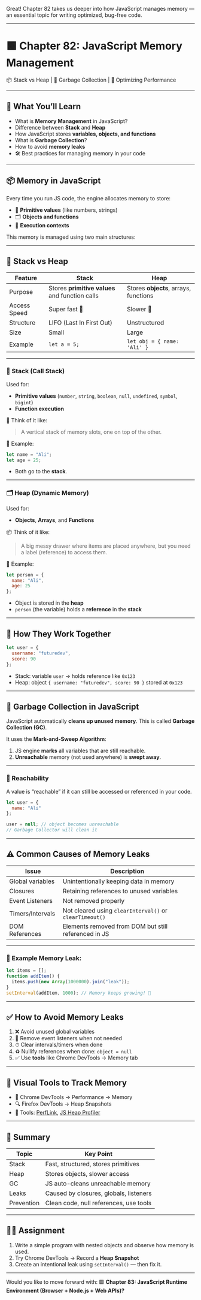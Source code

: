 Great! Chapter 82 takes us deeper into how JavaScript manages memory — an essential topic for writing optimized, bug-free code.

---

# 🟩 Chapter 82: JavaScript Memory Management

📦 Stack vs Heap | 🧹 Garbage Collection | 🧠 Optimizing Performance

---

## 📌 What You’ll Learn

* What is **Memory Management** in JavaScript?
* Difference between **Stack** and **Heap**
* How JavaScript stores **variables, objects, and functions**
* What is **Garbage Collection**?
* How to avoid **memory leaks**
* 🛠 Best practices for managing memory in your code

---

## 📦 Memory in JavaScript

Every time you run JS code, the engine allocates memory to store:

* 🧮 **Primitive values** (like numbers, strings)
* 🗂 **Objects and functions**
* 📁 **Execution contexts**

This memory is managed using two main structures:

---

## 🧠 Stack vs Heap

| Feature      | Stack                                          | Heap                                  |
| ------------ | ---------------------------------------------- | ------------------------------------- |
| Purpose      | Stores **primitive values** and function calls | Stores **objects**, arrays, functions |
| Access Speed | Super fast 🚀                                  | Slower 🐢                             |
| Structure    | LIFO (Last In First Out)                       | Unstructured                          |
| Size         | Small                                          | Large                                 |
| Example      | `let a = 5;`                                   | `let obj = { name: 'Ali' }`           |

---

### 🧱 Stack (Call Stack)

Used for:

* **Primitive values** (`number`, `string`, `boolean`, `null`, `undefined`, `symbol`, `bigint`)
* **Function execution**

🧠 Think of it like:

> A vertical stack of memory slots, one on top of the other.

🧪 Example:

```js
let name = "Ali";
let age = 25;
```

* Both go to the **stack**.

---

### 🗂 Heap (Dynamic Memory)

Used for:

* **Objects**, **Arrays**, and **Functions**

📦 Think of it like:

> A big messy drawer where items are placed anywhere, but you need a label (reference) to access them.

🧪 Example:

```js
let person = {
  name: "Ali",
  age: 25
};
```

* Object is stored in the **heap**
* `person` (the variable) holds a **reference** in the **stack**

---

## 🔄 How They Work Together

```js
let user = {
  username: "futuredev",
  score: 90
};
```

* Stack: variable `user` → holds reference like `0x123`
* Heap: object `{ username: "futuredev", score: 90 }` stored at `0x123`

---

## 🧹 Garbage Collection in JavaScript

JavaScript automatically **cleans up unused memory**. This is called **Garbage Collection (GC)**.

It uses the **Mark-and-Sweep Algorithm**:

1. JS engine **marks** all variables that are still reachable.
2. **Unreachable** memory (not used anywhere) is **swept away**.

---

### 🔁 Reachability

A value is “reachable” if it can still be accessed or referenced in your code.

```js
let user = {
  name: "Ali"
};

user = null; // object becomes unreachable
// Garbage Collector will clean it
```

---

## ⚠️ Common Causes of Memory Leaks

| Issue            | Description                                             |
| ---------------- | ------------------------------------------------------- |
| Global variables | Unintentionally keeping data in memory                  |
| Closures         | Retaining references to unused variables                |
| Event Listeners  | Not removed properly                                    |
| Timers/Intervals | Not cleared using `clearInterval()` or `clearTimeout()` |
| DOM References   | Elements removed from DOM but still referenced in JS    |

---

### 🧪 Example Memory Leak:

```js
let items = [];
function addItem() {
  items.push(new Array(1000000).join("leak"));
}
setInterval(addItem, 1000); // Memory keeps growing! 🚨
```

---

## ✅ How to Avoid Memory Leaks

1. ❌ Avoid unused global variables
2. 🧽 Remove event listeners when not needed
3. ⏱ Clear intervals/timers when done
4. ♻️ Nullify references when done: `object = null`
5. ✅ Use **tools** like Chrome DevTools → Memory tab

---

## 🔧 Visual Tools to Track Memory

* 🧰 Chrome DevTools → Performance → Memory
* 🔍 Firefox DevTools → Heap Snapshots
* 🧼 Tools: [PerfLink](https://perf.link/), [JS Heap Profiler](https://developer.chrome.com/docs/devtools/memory/)

---

## 🎯 Summary

| Topic      | Key Point                              |
| ---------- | -------------------------------------- |
| Stack      | Fast, structured, stores primitives    |
| Heap       | Stores objects, slower access          |
| GC         | JS auto-cleans unreachable memory      |
| Leaks      | Caused by closures, globals, listeners |
| Prevention | Clean code, null references, use tools |

---

## 🧑‍🏫 Assignment

1. Write a simple program with nested objects and observe how memory is used.
2. Try Chrome DevTools → Record a **Heap Snapshot**
3. Create an intentional leak using `setInterval()` — then fix it.

---

Would you like to move forward with:
🟩 **Chapter 83: JavaScript Runtime Environment (Browser + Node.js + Web APIs)?**
